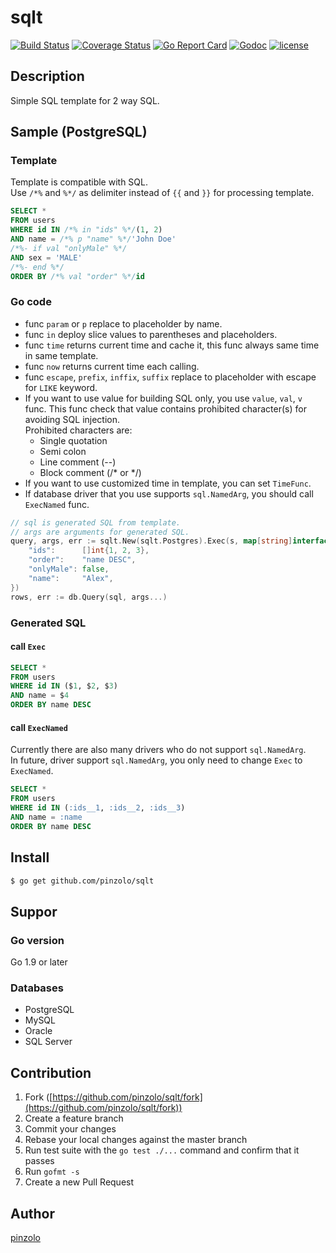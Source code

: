 # sqlt

[![Build Status](https://travis-ci.org/pinzolo/sqlt.png)](http://travis-ci.org/pinzolo/sqlt)
[![Coverage Status](https://coveralls.io/repos/github/pinzolo/sqlt/badge.svg?branch=master)](https://coveralls.io/github/pinzolo/sqlt?branch=master)
[![Go Report Card](https://goreportcard.com/badge/github.com/pinzolo/sqlt)](https://goreportcard.com/report/github.com/pinzolo/sqlt)
[![Godoc](http://img.shields.io/badge/godoc-reference-blue.svg)](https://godoc.org/github.com/pinzolo/sqlt)
[![license](http://img.shields.io/badge/license-MIT-blue.svg)](https://raw.githubusercontent.com/pinzolo/sqlt/master/LICENSE)

## Description

Simple SQL template for 2 way SQL.

## Sample (PostgreSQL)

### Template

Template is compatible with SQL.  
Use `/*%` and `%*/` as delimiter instead of `{{` and `}}` for processing template.

```sql
SELECT *
FROM users
WHERE id IN /*% in "ids" %*/(1, 2)
AND name = /*% p "name" %*/'John Doe'
/*%- if val "onlyMale" %*/
AND sex = 'MALE'
/*%- end %*/
ORDER BY /*% val "order" %*/id
```

### Go code

* func `param` or `p` replace to placeholder by name.
* func `in` deploy slice values to parentheses and placeholders.
* func `time` returns current time and cache it, this func always same time in same template.
* func `now` returns current time each calling.
* func `escape`, `prefix`, `inffix`, `suffix` replace to placeholder with escape for `LIKE` keyword.  
* If you want to use value for building SQL only, you use `value`, `val`, `v` func. This func check that value contains prohibited character(s) for avoiding SQL injection.  
  Prohibited characters are:
 	* Single quotation
	* Semi colon
	* Line comment (--)
	* Block comment (/* or */)
* If you want to use customized time in template, you can set `TimeFunc`.
* If database driver that you use supports `sql.NamedArg`, you should call `ExecNamed` func.

```go
// sql is generated SQL from template.
// args are arguments for generated SQL.
query, args, err := sqlt.New(sqlt.Postgres).Exec(s, map[string]interface{}{
	"ids":      []int{1, 2, 3},
	"order":    "name DESC",
	"onlyMale": false,
	"name":     "Alex",
})
rows, err := db.Query(sql, args...)
```

### Generated SQL

#### call `Exec`

```sql
SELECT *
FROM users
WHERE id IN ($1, $2, $3)
AND name = $4
ORDER BY name DESC
```

#### call `ExecNamed`

Currently there are also many drivers who do not support `sql.NamedArg`.  
In future, driver support `sql.NamedArg`, you only need to change `Exec` to `ExecNamed`.

```sql
SELECT *
FROM users
WHERE id IN (:ids__1, :ids__2, :ids__3)
AND name = :name
ORDER BY name DESC
```

## Install

```bash
$ go get github.com/pinzolo/sqlt
```

## Suppor

### Go version

Go 1.9 or later

### Databases

* PostgreSQL
* MySQL
* Oracle
* SQL Server

## Contribution

1. Fork ([https://github.com/pinzolo/sqlt/fork](https://github.com/pinzolo/sqlt/fork))
1. Create a feature branch
1. Commit your changes
1. Rebase your local changes against the master branch
1. Run test suite with the `go test ./...` command and confirm that it passes
1. Run `gofmt -s`
1. Create a new Pull Request

## Author

[pinzolo](https://github.com/pinzolo)
